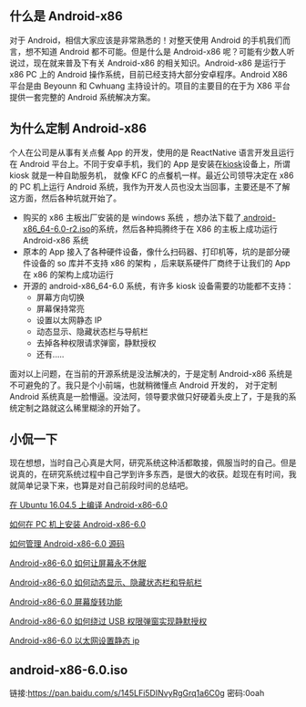 
## 什么是 Android-x86

对于 Android，相信大家应该是非常熟悉的！对整天使用 Android 的手机我们而言，想不知道 Android 都不可能。但是什么是 Android-x86 呢？可能有少数人听说过，现在就来普及下有关 Android-x86 的相关知识。Android-x86 是运行于 x86 PC 上的 Android 操作系统，目前已经支持大部分安卓程序。Android X86 平台是由 Beyounn 和 Cwhuang 主持设计的。项目的主要目的在于为 X86 平台提供一套完整的 Android 系统解决方案。

## 为什么定制 Android-x86

个人在公司是从事有关点餐 App 的开发，使用的是 ReactNative 语言开发且运行在 Android 平台上。不同于安卓手机，我们的 App 是安装在[kiosk](https://baike.baidu.com/item/kiosk/9372535?fr=aladdin)设备上，所谓 kiosk 就是一种自助服务机， 就像 KFC 的点餐机一样。最近公司领导决定在 x86 的 PC 机上运行 Android 系统，我作为开发人员也没太当回事，主要还是不了解这方面，然后各种坑就开始了。

- 购买的 x86 主板出厂安装的是 windows 系统 ，想办法下载了[ android-x86_64-6.0-r2.iso](http://www.android-x86.org/download)的系统，然后各种捣腾终于在 X86 的主板上成功运行 Android-x86 系统
- 原本的 App 接入了各种硬件设备，像什么扫码器、打印机等，坑的是部分硬件设备的 so 库并不支持 x86 的架构 ，后来联系硬件厂商终于让我们的 App 在 x86 的架构上成功运行
- 开源的 android-x86_64-6.0 系统，有许多 kiosk 设备需要的功能都不支持：
  - 屏幕方向切换
  - 屏幕保持常亮
  - 设置以太网静态 IP
  - 动态显示、隐藏状态栏与导航栏
  - 去掉各种权限请求弹窗，静默授权
  - 还有.....

面对以上问题，在当前的开源系统是没法解决的，于是定制 Android-x86 系统是不可避免的了。我只是个小前端，也就稍微懂点 Android 开发的， 对于定制 Android 系统真是一脸懵逼。没法阿，领导要求做只好硬着头皮上了，于是我的系统定制之路就这么稀里糊涂的开始了。

## 小侃一下

现在想想，当时自己心真是大阿，研究系统这种活都敢接，佩服当时的自己。但是说真的，在研究系统过程中自己学到许多东西，是很大的收获。趁现在有时间，我就简单记录下来，也算是对自己前段时间的总结吧。

[在 Ubuntu 16.04.5 上编译 Android-x86-6.0](https://blog.csdn.net/Ctrl_S/article/details/88669461)

[如何在 PC 机上安装 Android-x86-6.0](https://blog.csdn.net/Ctrl_S/article/details/88669489)

[如何管理 Android-x86-6.0 源码](https://blog.csdn.net/Ctrl_S/article/details/88688186)

[Android-x86-6.0 如何让屏幕永不休眠](https://blog.csdn.net/Ctrl_S/article/details/89147001)

[Android-x86-6.0 如何动态显示、隐藏状态栏和导航栏](https://blog.csdn.net/Ctrl_S/article/details/89161779)

[Android-x86-6.0 屏幕旋转功能](https://blog.csdn.net/Ctrl_S/article/details/89230857)

[Android-x86-6.0 如何绕过 USB 权限弹窗实现静默授权](https://blog.csdn.net/Ctrl_S/article/details/89220124)

[Android-x86-6.0 以太网设置静态 ip](https://blog.csdn.net/Ctrl_S/article/details/89279391)

## android-x86-6.0.iso

链接:https://pan.baidu.com/s/145LFi5DINvyRgGrq1a6C0g 密码:0oah
